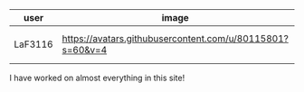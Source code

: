 |      user     |                       image              |        name              |
| ------------- | ---------------------------------------- | ------------------------ |
|    LaF3116    |https://avatars.githubusercontent.com/u/80115801?s=60&v=4| Christopher Albert Priatko |

I have worked on almost everything in this site!

